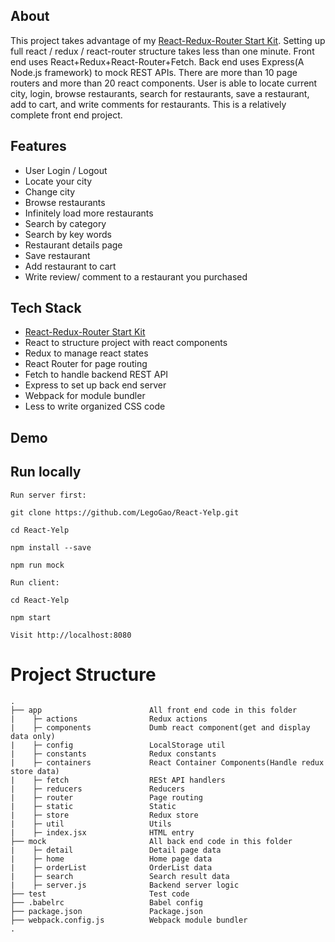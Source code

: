 ## About ##
This project takes advantage of my [React-Redux-Router Start Kit](https://github.com/LegoGao/boilerPlate). Setting up full react / redux / react-router structure takes less than one minute. Front end uses React+Redux+React-Router+Fetch. Back end uses Express(A Node.js framework) to mock REST APIs. There are more than 10 page routers and more than 20 react components. User is able to locate current city, login, browse restaurants, search for restaurants, save a restaurant, add to cart, and write comments for restaurants. This is a relatively complete front end project.

## Features ##
- User Login / Logout
- Locate your city
- Change city
- Browse restaurants
- Infinitely load more restaurants
- Search by category
- Search by key words
- Restaurant details page
- Save restaurant
- Add restaurant to cart
- Write review/ comment to a restaurant you purchased

## Tech Stack ##
- [React-Redux-Router Start Kit](https://github.com/LegoGao/boilerPlate)
- React to structure project with react components
- Redux to manage react states
- React Router for page routing
- Fetch to handle backend REST API
- Express to set up back end server
- Webpack for module bundler
- Less to write organized CSS code

## Demo


## Run locally
```
Run server first:

git clone https://github.com/LegoGao/React-Yelp.git

cd React-Yelp

npm install --save

npm run mock
```

```
Run client:

cd React-Yelp

npm start

Visit http://localhost:8080
```

# Project Structure

```
.
├── app                        All front end code in this folder
|    ├─ actions                Redux actions
|    ├─ components             Dumb react component(get and display data only)
|    ├─ config                 LocalStorage util
|    ├─ constants              Redux constants
|    ├─ containers             React Container Components(Handle redux store data)
|    ├─ fetch                  RESt API handlers
|    ├─ reducers               Reducers
|    ├─ router                 Page routing
|    ├─ static                 Static
|    ├─ store                  Redux store
|    ├─ util                   Utils
|    ├─ index.jsx              HTML entry
├── mock                       All back end code in this folder
|    ├─ detail                 Detail page data
|    ├─ home                   Home page data
|    ├─ orderList              OrderList data
|    ├─ search                 Search result data
|    ├─ server.js              Backend server logic
├── test                       Test code
├── .babelrc                   Babel config
├── package.json               Package.json
├── webpack.config.js          Webpack module bundler
.

```
